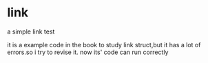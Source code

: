 # link
a simple link test

it is a example code in the book to study link struct,but it has a lot of errors.so i try to revise it.
now its' code can run correctly
